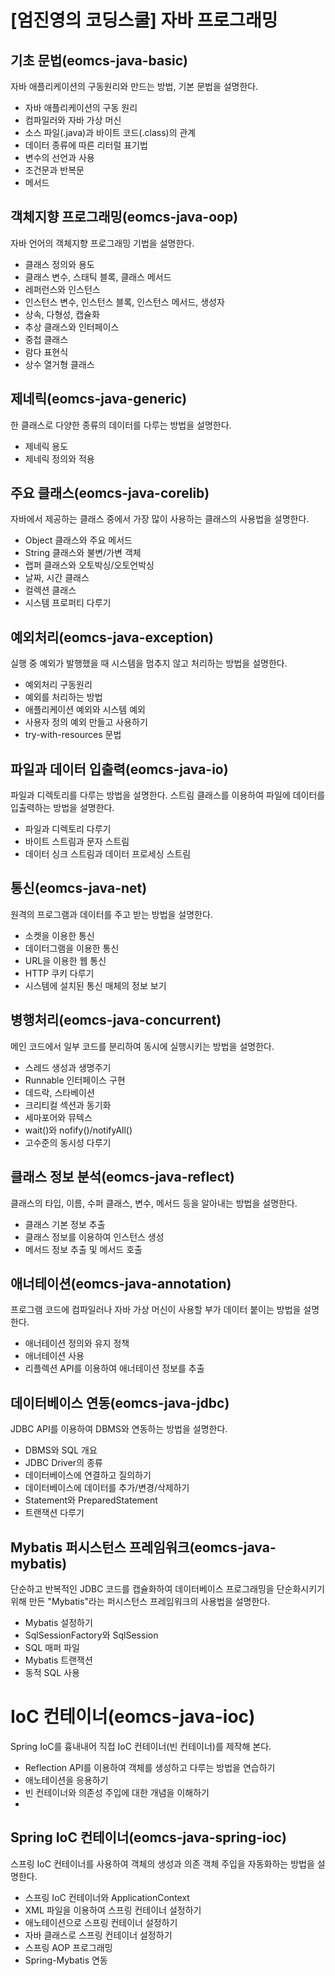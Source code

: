 # [엄진영의 코딩스쿨] 자바 프로그래밍

## 기초 문법(eomcs-java-basic)
자바 애플리케이션의 구동원리와 만드는 방법, 기본 문법을 설명한다.
- 자바 애플리케이션의 구동 원리
- 컴파일러와 자바 가상 머신
- 소스 파일(.java)과 바이트 코드(.class)의 관계
- 데이터 종류에 따른 리터럴 표기법
- 변수의 선언과 사용
- 조건문과 반복문
- 메서드

## 객체지향 프로그래밍(eomcs-java-oop)
자바 언어의 객체지향 프로그래밍 기법을 설명한다.
- 클래스 정의와 용도
- 클래스 변수, 스태틱 블록, 클래스 메서드
- 레퍼런스와 인스턴스
- 인스턴스 변수, 인스턴스 블록, 인스턴스 메서드, 생성자
- 상속, 다형성, 캡슐화
- 추상 클래스와 인터페이스
- 중첩 클래스
- 람다 표현식 
- 상수 열거형 클래스

## 제네릭(eomcs-java-generic)
한 클래스로 다양한 종류의 데이터를 다루는 방법을 설명한다.
- 제네릭 용도
- 제네릭 정의와 적용

## 주요 클래스(eomcs-java-corelib)
자바에서 제공하는 클래스 중에서 가장 많이 사용하는 클래스의 사용법을 설명한다.
- Object 클래스와 주요 메서드
- String 클래스와 불변/가변 객체
- 랩퍼 클래스와 오토박싱/오토언박싱
- 날짜, 시간 클래스
- 컬렉션 클래스
- 시스템 프로퍼티 다루기

## 예외처리(eomcs-java-exception)
실행 중 예외가 발행했을 때 시스템을 멈추지 않고 처리하는 방법을 설명한다.
- 예외처리 구동원리
- 예외를 처리하는 방법
- 애플리케이션 예외와 시스템 예외
- 사용자 정의 예외 만들고 사용하기
- try-with-resources 문법

## 파일과 데이터 입출력(eomcs-java-io)
파일과 디렉토리를 다루는 방법을 설명한다. 스트림 클래스를 이용하여 파일에 데이터를 입출력하는 방법을 설명한다.
- 파일과 디렉토리 다루기
- 바이트 스트림과 문자 스트림 
- 데이터 싱크 스트림과 데이터 프로세싱 스트림

## 통신(eomcs-java-net)
원격의 프로그램과 데이터를 주고 받는 방법을 설명한다.
- 소켓을 이용한 통신
- 데이터그램을 이용한 통신
- URL을 이용한 웹 통신
- HTTP 쿠키 다루기
- 시스템에 설치된 통신 매체의 정보 보기 

## 병행처리(eomcs-java-concurrent)
메인 코드에서 일부 코드를 분리하여 동시에 실행시키는 방법을 설명한다.
- 스레드 생성과 생명주기
- Runnable 인터페이스 구현
- 데드락, 스타베이션
- 크리티컬 섹션과 동기화
- 세마포어와 뮤텍스
- wait()와 nofify()/notifyAll()
- 고수준의 동시성 다루기 

## 클래스 정보 분석(eomcs-java-reflect)
클래스의 타입, 이름, 수퍼 클래스, 변수, 메서드 등을 알아내는 방법을 설명한다.
- 클래스 기본 정보 추출
- 클래스 정보를 이용하여 인스턴스 생성
- 메서드 정보 추출 및 메서드 호출

## 애너테이션(eomcs-java-annotation)
프로그램 코드에 컴파일러나 자바 가상 머신이 사용할 부가 데이터 붙이는 방법을 설명한다.
- 애너테이션 정의와 유지 정책
- 애너테이션 사용
- 리플렉션 API를 이용하여 애너테이션 정보를 추출

## 데이터베이스 연동(eomcs-java-jdbc)
JDBC API를 이용하여 DBMS와 연동하는 방법을 설명한다.
- DBMS와 SQL 개요
- JDBC Driver의 종류
- 데이터베이스에 연결하고 질의하기
- 데이터베이스에 데이터를 추가/변경/삭제하기
- Statement와 PreparedStatement
- 트랜잭션 다루기

## Mybatis 퍼시스턴스 프레임워크(eomcs-java-mybatis)
단순하고 반복적인 JDBC 코드를 캡슐화하여 데이터베이스 프로그래밍을 단순화시키기 위해 만든 "Mybatis"라는 퍼시스턴스 프레임워크의 사용법을 설명한다.
- Mybatis 설정하기
- SqlSessionFactory와 SqlSession
- SQL 매퍼 파일
- Mybatis 트랜잭션
- 동적 SQL 사용

# IoC 컨테이너(eomcs-java-ioc)
Spring IoC를 흉내내어 직접 IoC 컨테이너(빈 컨테이너)를 제작해 본다.
- Reflection API를 이용하여 객체를 생성하고 다루는 방법을 연습하기
- 애노테이션을 응용하기
- 빈 컨테이너와 의존성 주입에 대한 개념을 이해하기
- 
## Spring IoC 컨테이너(eomcs-java-spring-ioc)
스프링 IoC 컨테이너를 사용하여 객체의 생성과 의존 객체 주입을 자동화하는 방법을 설명한다.
- 스프링 IoC 컨테이너와 ApplicationContext
- XML 파일을 이용하여 스프링 컨테이너 설정하기
- 애노테이션으로 스프링 컨테이너 설정하기
- 자바 클래스로 스프링 컨테이너 설정하기 
- 스프링 AOP 프로그래밍
- Spring-Mybatis 연동

